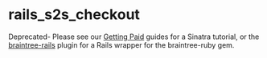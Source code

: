 # rails_s2s_checkout

Deprecated- Please see our [Getting Paid][paid] guides for a Sinatra tutorial, or the [braintree-rails][rails] plugin for a Rails wrapper for the braintree-ruby gem.

[paid]: https://www.braintreepayments.com/docs/ruby/guide/getting_paid
[rails]: https://github.com/lyang/braintree-rails
